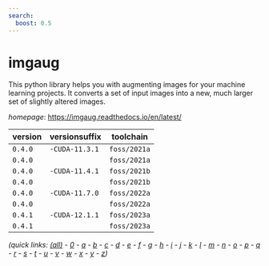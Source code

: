 ```yaml
---
search:
  boost: 0.5
---
```

# imgaug

This python library helps you with augmenting images for your machine learning projects.  It converts a set of input images into a new, much larger set of slightly altered images.

*homepage*: <https://imgaug.readthedocs.io/en/latest/>

version | versionsuffix | toolchain
--------|---------------|----------
``0.4.0`` | ``-CUDA-11.3.1`` | ``foss/2021a``
``0.4.0`` |  | ``foss/2021a``
``0.4.0`` | ``-CUDA-11.4.1`` | ``foss/2021b``
``0.4.0`` |  | ``foss/2021b``
``0.4.0`` | ``-CUDA-11.7.0`` | ``foss/2022a``
``0.4.0`` |  | ``foss/2022a``
``0.4.1`` | ``-CUDA-12.1.1`` | ``foss/2023a``
``0.4.1`` |  | ``foss/2023a``


*(quick links: [(all)](../index.md) - [0](../0/index.md) - [a](../a/index.md) - [b](../b/index.md) - [c](../c/index.md) - [d](../d/index.md) - [e](../e/index.md) - [f](../f/index.md) - [g](../g/index.md) - [h](../h/index.md) - [i](../i/index.md) - [j](../j/index.md) - [k](../k/index.md) - [l](../l/index.md) - [m](../m/index.md) - [n](../n/index.md) - [o](../o/index.md) - [p](../p/index.md) - [q](../q/index.md) - [r](../r/index.md) - [s](../s/index.md) - [t](../t/index.md) - [u](../u/index.md) - [v](../v/index.md) - [w](../w/index.md) - [x](../x/index.md) - [y](../y/index.md) - [z](../z/index.md))*

